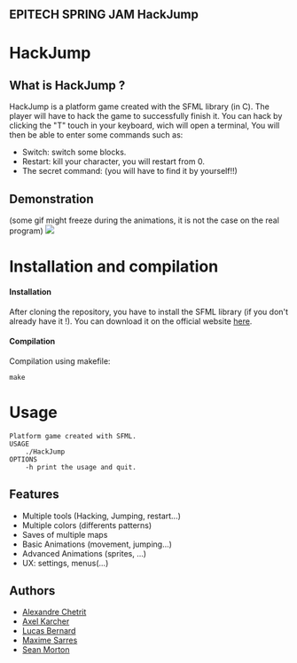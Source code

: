 ## EPITECH SPRING JAM HackJump

# HackJump
## What is HackJump ?
HackJump is a platform game created with the SFML library (in C). The player will have to hack the game to successfully finish it. You can hack by clicking the "T" touch in your keyboard, wich will open a terminal,
You will then be able to enter some commands such as:
- Switch: switch some blocks.
- Restart: kill your character, you will restart from 0.
- The secret command: (you will have to find it by yourself!!)
## Demonstration
(some gif might freeze during the animations, it is not the case on the real program)
![](https://github.com/EpitechIT2020/G-JAM-001-PAR-0-3-jam-axel.karcher/blob/master/assets/legif.gif)

# Installation and compilation
#### Installation
After cloning the repository, you have to install the SFML library (if you don't already have it !). You can download it on the official website [here](https://www.sfml-dev.org/download/sfml/2.5.1./index-fr.php).
#### Compilation
Compilation using makefile:
```
make
```
# Usage
```
Platform game created with SFML.
USAGE
    ./HackJump
OPTIONS
    -h print the usage and quit.
```
## Features
- Multiple tools (Hacking, Jumping, restart...)
- Multiple colors (differents patterns)
- Saves of multiple maps
- Basic Animations (movement, jumping...)
- Advanced Animations (sprites, ...)
- UX: settings, menus(...)
## Authors
  - [Alexandre Chetrit](https://github.com/chetrit)
  - [Axel Karcher](https://github.com/AxelKarcher)
  - [Lucas Bernard](https://github.com/neverloopp)
  - [Maxime Sarres](https://github.com/XriM)
  - [Sean Morton](https://github.com/Seanmrt)
